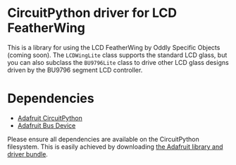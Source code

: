 CircuitPython driver for LCD FeatherWing
========================================

This is a library for using the LCD FeatherWing by Oddly Specific Objects (coming soon). The `LCDWingLite` class supports the standard LCD glass, but you can also subclass the `BU9796Lite` class to drive other LCD glass designs driven by the BU9796 segment LCD controller.

Dependencies
=============

* [Adafruit CircuitPython](https://github.com/adafruit/circuitpython)
* [Adafruit Bus Device](https://github.com/adafruit/Adafruit_CircuitPython_BusDevice)

Please ensure all dependencies are available on the CircuitPython filesystem. This is easily achieved by downloading [the Adafruit library and driver bundle](https://github.com/adafruit/Adafruit_CircuitPython_Bundle).
